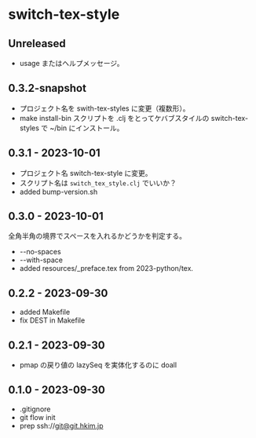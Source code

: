 # switch-tex-style

## Unreleased
- usage またはヘルプメッセージ。

## 0.3.2-snapshot
- プロジェクト名を swith-tex-styles に変更（複数形）。
- make install-bin
  スクリプトを .clj をとってケバブスタイルの switch-tex-styles で ~/bin にインストール。

## 0.3.1 - 2023-10-01
- プロジェクト名 switch-tex-style に変更。
- スクリプト名は `switch_tex_style.clj` でいいか？
- added bump-version.sh

## 0.3.0 - 2023-10-01
全角半角の境界でスペースを入れるかどうかを判定する。
- --no-spaces
- --with-space
- added resources/_preface.tex from 2023-python/tex.

## 0.2.2 - 2023-09-30
- added Makefile
- fix DEST in Makefile

## 0.2.1 - 2023-09-30
- pmap の戻り値の lazySeq を実体化するのに doall

## 0.1.0 - 2023-09-30
- .gitignore
- git flow init
- prep ssh://git@git.hkim.jp
